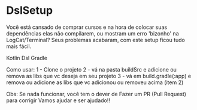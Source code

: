 # DslSetup

Você está cansado de comprar cursos e na hora de colocar suas dependências elas não compilarem, 
ou mostram um erro 'bizonho' na LogCat/Terminal?
Seus problemas acabaram, com este setup ficou tudo mais fácil.

Kotlin Dsl Gradle

Como usar:
  1 - Clone o projeto
  2 - vá na pasta buildSrc e adicione ou  remova as libs que vc deseja em seu projeto
  3 - vá em build.gradle(:app) e remova ou adicione as libs que vc adicionou ou removeu acima (item 2)

Obs: Se nada funcionar, você tem o dever de Fazer um PR (Pull Request) para corrigir
Vamos ajudar e ser ajudado!!
